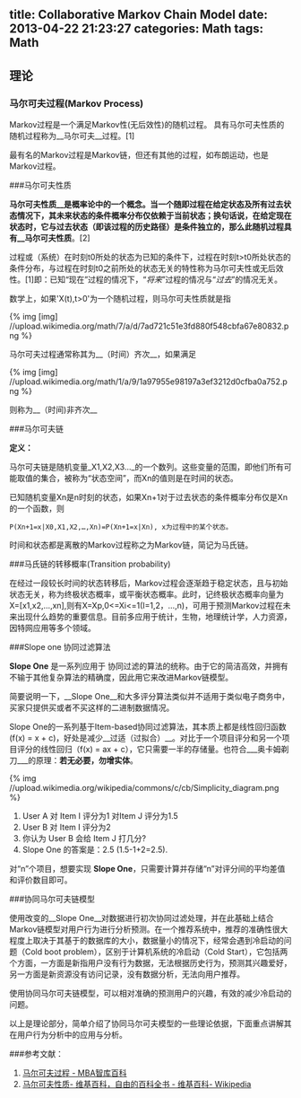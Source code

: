 title: Collaborative Markov Chain Model
date: 2013-04-22 21:23:27
categories: Math
tags: Math
---

## 理论
### 马尔可夫过程(Markov Process)

Markov过程是一个满足Markov性(无后效性)的随机过程。
具有马尔可夫性质的随机过程称为__马尔可夫__过程。[1]

最有名的Markov过程是Markov链，但还有其他的过程，如布朗运动，也是Markov过程。

###马尔可夫性质

__马尔可夫性质__是概率论中的一个概念。当一个随即过程在给定状态及所有过去状态情况下，其未来状态的条件概率分布仅依赖于当前状态；换句话说，在给定现在状态时，它与过去状态（即该过程的历史路径）是条件独立的，那么此随机过程具有__马尔可夫性质__。[2]

过程或（系统）在时刻t0所处的状态为已知的条件下，过程在时刻t>t0所处状态的条件分布，与过程在时刻t0之前所处的状态无关的特性称为马尔可夫性或无后效性。[1]即：已知“现在”过程的情况下，“_将来_”过程的情况与“_过去_”的情况无关。

<!-- more -->

数学上，如果'X(t),t>0'为一个随机过程，则马尔可夫性质就是指

{% img [img] //upload.wikimedia.org/math/7/a/d/7ad721c51e3fd880f548cbfa67e80832.png %}


马尔可夫过程通常称其为__（时间）齐次__，如果满足

{% img [img] //upload.wikimedia.org/math/1/a/9/1a97955e98197a3ef3212d0cfba0a752.png %}

则称为__（时间)非齐次__

###马尔可夫链

__定义：__

马尔可夫链是随机变量_X1,X2,X3..._的一个数列。这些变量的范围，即他们所有可能取值的集合，被称为“状态空间”，而Xn的值则是在时间的状态。

已知随机变量Xn是n时刻的状态，如果Xn+1对于过去状态的条件概率分布仅是Xn的一个函数，则

`P(Xn+1=x|X0,X1,X2,…,Xn)=P(Xn+1=x|Xn), x为过程中的某个状态。`

时间和状态都是离散的Markov过程称之为Markov链，简记为马氏链。

###马氏链的转移概率(Transition probability)


在经过一段较长时间的状态转移后，Markov过程会逐渐趋于稳定状态，且与初始状态无关，称为终极状态概率，或平衡状态概率。此时，记终极状态概率向量为X=[x1,x2,…,xn],则有X=Xp,0<=Xi<=1(I=1,2，…,n)，可用于预测Markov过程在未来出现什么趋势的重要信息。目前多应用于统计，生物，地理统计学，人力资源，因特网应用等多个领域。

###Slope one 协同过滤算法

__Slope One__ 是一系列应用于 协同过滤的算法的统称。由于它的简洁高效，并拥有不输于其他复杂算法的精确度，因此用它来改进Markov链模型。

简要说明一下，__Slope One__和大多评分算法类似并不适用于类似电子商务中，买家只提供买或者不买这样的二进制数据情况。

Slope One的一系列基于Item-based协同过滤算法，其本质上都是线性回归函数(f(x) = x + c)，好处是减少__过适（过拟合）__。对比于一个项目评分和另一个项目评分的线性回归（f(x) = ax + c），它只需要一半的存储量。也符合___奥卡姆剃刀___的原理：__若无必要，勿增实体__。

{% img //upload.wikimedia.org/wikipedia/commons/c/cb/Simplicity_diagram.png %}

1. User A 对 Item I 评分为1 对Item J 评分为1.5
2. User B 对 Item I 评分为2
3. 你认为 User B 会给 Item J 打几分?
4. Slope One 的答案是：2.5 (1.5-1+2=2.5).

对“n”个项目，想要实现 __Slope One__，只需要计算并存储“n”对评分间的平均差值和评价数目即可。

###协同马尔可夫链模型

使用改变的__Slope One__对数据进行初次协同过滤处理，并在此基础上结合Markov链模型对用户行为进行分析预测。在一个推荐系统中，推荐的准确性很大程度上取决于其基于的数据库的大小，数据量小的情况下，经常会遇到冷启动的问题（Cold boot problem），区别于计算机系统的冷启动（Cold Start），它包括两个方面，一方面是新指用户没有行为数据，无法根据历史行为，预测其兴趣爱好，另一方面是新资源没有访问记录，没有数据分析，无法向用户推荐。

使用协同马尔可夫链模型，可以相对准确的预测用户的兴趣，有效的减少冷启动的问题。

以上是理论部分，简单介绍了协同马尔可夫模型的一些理论依据，下面重点讲解其在用户行为分析中的应用与分析。

###参考文献：

1. [马尔可夫过程 - MBA智库百科](http://wiki.mbalib.com/wiki/马尔可夫过程)
2. [马尔可夫性质- 维基百科，自由的百科全书 - 维基百科- Wikipedia](https://zh.wikipedia.org/wiki/马尔可夫性质)

